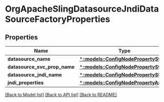 # OrgApacheSlingDatasourceJndiDataSourceFactoryProperties

## Properties
Name | Type | Description | Notes
------------ | ------------- | ------------- | -------------
**datasource_name** | [***::models::ConfigNodePropertyString**](configNodePropertyString.md) |  | [optional] 
**datasource_svc_prop_name** | [***::models::ConfigNodePropertyString**](configNodePropertyString.md) |  | [optional] 
**datasource_jndi_name** | [***::models::ConfigNodePropertyString**](configNodePropertyString.md) |  | [optional] 
**jndi_properties** | [***::models::ConfigNodePropertyArray**](configNodePropertyArray.md) |  | [optional] 

[[Back to Model list]](../README.md#documentation-for-models) [[Back to API list]](../README.md#documentation-for-api-endpoints) [[Back to README]](../README.md)


